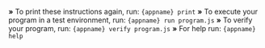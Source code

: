  __»__ To print these instructions again, run: `{appname} print`
 __»__ To execute your program in a test environment, run: `{appname} run program.js`
 __»__ To verify your program, run: `{appname} verify program.js`
 __»__ For help run: `{appname} help`
